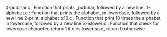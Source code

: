 0-putchar.c : Function that prints _putchar, followed by a new line.
1-alphabet.c : Function that prints the alphabet, in lowercase, followed by a new line
2-print_alphabet_x10.c : Function that print 10 times the alphabet, in lowercase, followed by a new line
3-islower.c : Function that check for lowercase character, return 1 if c es lowercase, return 0 otherwise

